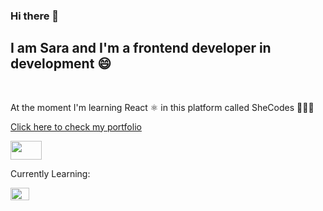 ### Hi there 👋

<h2>I am Sara and I'm a frontend developer in development 😄</h2>
<br />
<p>At the moment I'm learning React ⚛️ in this platform called SheCodes 👩🏼‍💻</p>

<a href= "https://quizzical-bardeen-227cee.netlify.app/">Click here to check my portfolio</a>

<div>
  <img src="https://skywell.software/wp-content/uploads/2019/01/javascript-vs-html-vs-css-1024x683.jpg" style="width:50px;height:30px;">
</div>
<p>Currently Learning:</p>
<img src="https://upload.wikimedia.org/wikipedia/commons/thumb/a/a7/React-icon.svg/512px-React-icon.svg.png?20220125121207" style="width: 30px; height:20px;">
<!--

